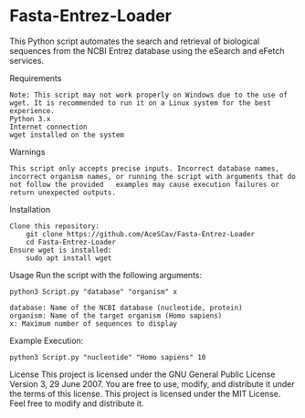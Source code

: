 # Fasta-Entrez-Loader
This Python script automates the search and retrieval of biological sequences from the NCBI Entrez database using the eSearch and eFetch services.

Requirements

	Note: This script may not work properly on Windows due to the use of wget. It is recommended to run it on a Linux system for the best experience.
	Python 3.x
	Internet connection
	wget installed on the system

Warnings

	This script only accepts precise inputs. Incorrect database names, incorrect organism names, or running the script with arguments that do not follow the provided 	examples may cause execution failures or return unexpected outputs.

Installation

	Clone this repository:
		git clone https://github.com/AceSCav/Fasta-Entrez-Loader
		cd Fasta-Entrez-Loader
	Ensure wget is installed:
		sudo apt install wget

Usage
	Run the script with the following arguments:
		
  	python3 Script.py "database" "organism" x
	
	database: Name of the NCBI database (nucleotide, protein)
	organism: Name of the target organism (Homo sapiens)
	x: Maximum number of sequences to display

Example Execution:
	
 	python3 Script.py "nucleotide" "Homo sapiens" 10

License
	This project is licensed under the GNU General Public License Version 3, 29 June 2007. You are free to use, modify, and distribute it under the terms of this license.
	This project is licensed under the MIT License. Feel free to modify and distribute it.
